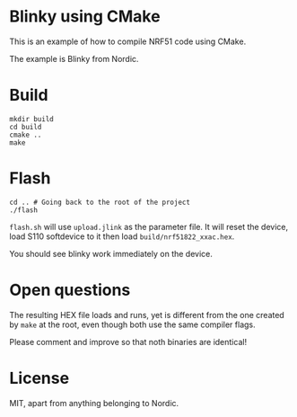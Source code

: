 # Blinky using CMake

This is an example of how to compile NRF51 code using CMake.

The example is Blinky from Nordic.

# Build

```
mkdir build
cd build
cmake ..
make
```

# Flash

```
cd .. # Going back to the root of the project
./flash
```

```flash.sh``` will use ```upload.jlink``` as the parameter file. It will reset the device, load S110 softdevice to it then load ```build/nrf51822_xxac.hex```.

You should see blinky work immediately on the device.

# Open questions

The resulting HEX file loads and runs, yet is different from the one created by ```make``` at the root, even though both use the same compiler flags.

Please comment and improve so that noth binaries are identical!

# License

MIT, apart from anything belonging to Nordic.

